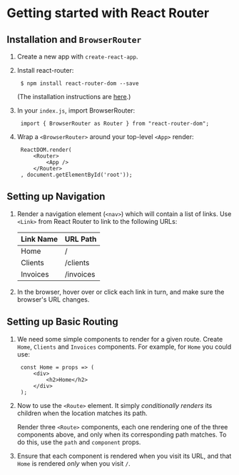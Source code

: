 # Getting started with React Router

## Installation and `BrowserRouter`

1. Create a new app with `create-react-app`.

2. Install react-router:

        $ npm install react-router-dom --save

    (The installation instructions are [here](https://reacttraining.com/react-router/web/guides/quick-start).)

3. In your `index.js`, import BrowserRouter:

        import { BrowserRouter as Router } from "react-router-dom";

4. Wrap a `<BrowserRouter>` around your top-level `<App>` render:

        ReactDOM.render(
            <Router>
                <App />
            </Router>
        , document.getElementById('root'));


## Setting up Navigation

1. Render a navigation element (`<nav>`) which will
   contain a list of links. Use `<Link>` from React Router to link to the following URLs:

    Link Name | URL Path
    ----------|---------
    Home      | /
    Clients   | /clients
    Invoices  | /invoices


2. In the browser, hover over or click each link in turn, and make sure the browser's URL changes.


## Setting up Basic Routing

1. We need some simple components to render for a given route.
   Create `Home`, `Clients` and `Invoices` components. For example,
   for `Home` you could use:

        const Home = props => (
            <div>
                <h2>Home</h2>
            </div>
        );

2. Now to use the `<Route>` element. It simply _conditionally renders_ its children when the location matches its path.

   Render three `<Route>` components, each one rendering one of
   the three components above, and only when its corresponding path
   matches. To do this, use the `path` and `component` props.

3. Ensure that each component is rendered when you visit its URL,
   and that `Home` is rendered _only_ when you visit `/`.